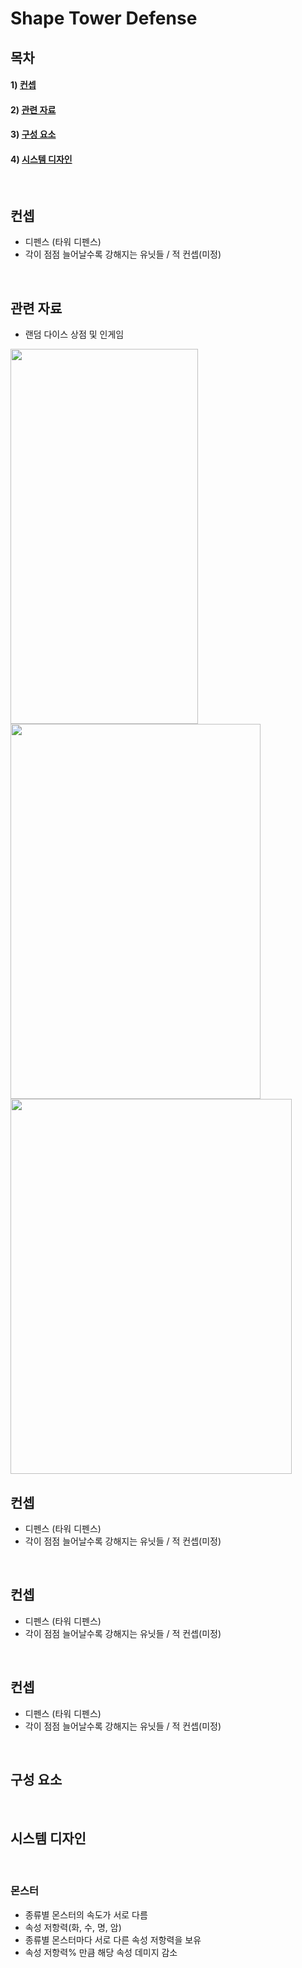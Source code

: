 # Shape Tower Defense

## 목차
#### 1) [컨셉](#컨셉)
#### 2) [관련 자료](#관련-자료)
#### 3) [구성 요소](#구성-요소)
#### 4) [시스템 디자인](#시스템-디자인)

<br>

## 컨셉
- 디펜스 (타워 디펜스)
- 각이 점점 늘어날수록 강해지는 유닛들 / 적 컨셉(미정)
<br>

## 관련 자료

- 랜덤 다이스 상점 및 인게임
<image controls width="300" height="600" img src="./이미지/store_scene.jpg">
<br>
<image controls width="400" height="600" img src="./이미지/store_scene2.png">
<br>
<image controls width="450" height="600" img src="./이미지/battle_scene.png">
<br>
  
## 컨셉
- 디펜스 (타워 디펜스)
- 각이 점점 늘어날수록 강해지는 유닛들 / 적 컨셉(미정)
<br>

## 컨셉
- 디펜스 (타워 디펜스)
- 각이 점점 늘어날수록 강해지는 유닛들 / 적 컨셉(미정)
<br>

## 컨셉
- 디펜스 (타워 디펜스)
- 각이 점점 늘어날수록 강해지는 유닛들 / 적 컨셉(미정)
<br>
  
## 구성 요소

<br>

## 시스템 디자인

<br>

### 몬스터
- 종류별 몬스터의 속도가 서로 다름
- 속성 저항력(화, 수, 명, 암)
- 종류별 몬스터마다 서로 다른 속성 저항력을 보유
- 속성 저항력% 만큼 해당 속성 데미지 감소
